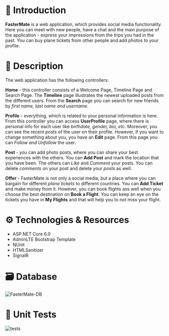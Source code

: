 # :thought_balloon: Introduction
**FasterMate** is a web application, which provides social media functionality. Here you can meet with new people, have a chat and the main purpose of the application - express your impressions from the trips you had in the past. You can buy plane tickets from other people and add photos to your profile.

# 📃 Description
The web application has the following controllers:

**Home** - this controller consists of a Welcome Page, Timeline Page and Search Page. The **Timeline** page illustrates the newest uploaded posts from the different users. From the **Search** page you can search for new friends by *first name, last name and username.*

**Profile** - everything, which is related to your personal information is here. From this controller you can access **UserProfile** page, where there is personal info for each user like *birthdate, gender, bio, etc.* Moreover, you can see the recent posts of the user on their profile. However, if you want to change something about you, you have an **Edit** page. From this page you can *Follow and Unfollow* the user.

**Post** - you can add photo posts, where you can share your best experiences with the others. You can **Add Post** and mark the location that you have been. The others can *Like* and *Comment* your posts. You can delete *comments* on your post and delete your *posts* as well.

**Offer** - FasterMate is not only a social media, but a place where you can bargain for different *plane tickets* to different countries. You can **Add Ticket** and make money from it. However, you can book flights ass well when you choose the best destination on **Book a Flight**. You can keep an eye on the tickets you have in **My Flights** and that will help you to not miss your flight.

# ⚙ Technologies & Resources
 - ASP.NET Core 6.0
 - AdminLTE Bootstrap Template
 - NUnit
 - HTMLSanitizer
 - SignalR
 
# 🗃️ Database
![FasterMate-DB](https://user-images.githubusercontent.com/75324909/162582399-c69bd803-39eb-4b91-a21c-4e1f001fc985.png)

# 🧪 Unit Tests
![tests](https://user-images.githubusercontent.com/75324909/163595527-1650c6c9-d008-49dd-b699-34a70606c90c.png)
